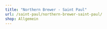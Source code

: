 ```yaml
---
title: "Northern Brewer - Saint Paul"
url: /saint-paul/northern-brewer-saint-paul/
shop: Allgemein
---
```

